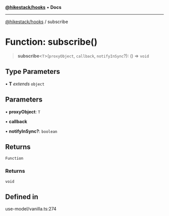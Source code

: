 [**@hikestack/hooks**](/official/reference/hooks/index.md) • **Docs**

***

[@hikestack/hooks](/official/reference/hooks/globals.md) / subscribe

# Function: subscribe()

> **subscribe**\<`T`\>(`proxyObject`, `callback`, `notifyInSync`?): () => `void`

## Type Parameters

• **T** *extends* `object`

## Parameters

• **proxyObject**: `T`

• **callback**

• **notifyInSync?**: `boolean`

## Returns

`Function`

### Returns

`void`

## Defined in

use-model/vanilla.ts:274
